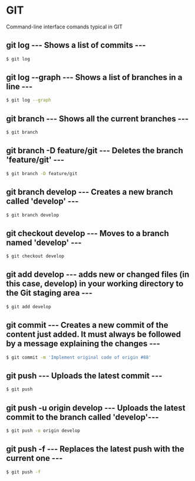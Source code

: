 # GIT

Command-line interface comands typical in GIT

## git log --- Shows a list of commits ---

```sh
$ git log
```

## git log --graph --- Shows a list of branches in a line ---

```sh
$ git log --graph
```

## git branch --- Shows all the current branches ---

```sh
$ git branch
```

## git branch -D feature/git --- Deletes the branch 'feature/git' ---

```sh
$ git branch -D feature/git
```

## git branch develop --- Creates a new branch called 'develop' ---

```sh
$ git branch develop
```

## git checkout develop --- Moves to a branch named 'develop' ---

```sh
$ git checkout develop
```

## git add develop --- adds new or changed files (in this case, develop) in your working directory to the Git staging area ---

```sh
$ git add develop
```

## git commit --- Creates a new commit of the content just added. It must always be followed by a message explaining the changes ---

```sh
$ git commit -m 'Implement original code of origin #88'
```

## git push --- Uploads the latest commit ---

```sh
$ git push
```


## git push -u origin develop --- Uploads the latest commit to the branch called 'develop'---

```sh
$ git push -u origin develop
```

## git push -f --- Replaces the latest push with the current one ---

```sh
$ git push -f
```